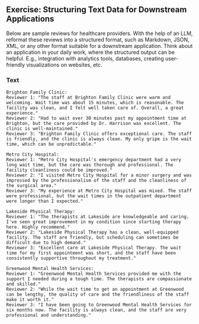 ## Exercise: Structuring Text Data for Downstream Applications

Below are sample reviews for healthcare providers. With the help of an LLM, reformat these reviews into a structured format, such as Markdown, JSON, XML, or any other format suitable for a downstream application. Think about an application in your daily work, where the structured output can be helpful. E.g., integration with analytics tools, databases, creating user-friendly visualizations on websites, etc.



### Text

```
Brighton Family Clinic:
Reviewer 1: "The staff at Brighton Family Clinic were warm and welcoming. Wait time was about 15 minutes, which is reasonable. The facility was clean, and I felt well taken care of. Overall, a great experience."
Reviewer 2: "Had to wait over 30 minutes past my appointment time at Brighton, but the care provided by Dr. Harrison was excellent. The clinic is well-maintained."
Reviewer 3: "Brighton Family Clinic offers exceptional care. The staff is friendly, and the clinic is always clean. My only gripe is the wait time, which can be unpredictable."

Metro City Hospital:
Reviewer 1: "Metro City Hospital's emergency department had a very long wait time, but the care was thorough and professional. The facility cleanliness could be improved."
Reviewer 2: "I visited Metro City Hospital for a minor surgery and was impressed by the professionalism of the staff and the cleanliness of the surgical area."
Reviewer 3: "My experience at Metro City Hospital was mixed. The staff were professional, but the wait times in the outpatient department were longer than I expected."

Lakeside Physical Therapy:
Reviewer 1: "The therapists at Lakeside are knowledgeable and caring. I've seen great improvement in my condition since starting therapy here. Highly recommend."
Reviewer 2: "Lakeside Physical Therapy has a clean, well-equipped facility. The staff are friendly, but scheduling can sometimes be difficult due to high demand."
Reviewer 3: "Excellent care at Lakeside Physical Therapy. The wait time for my first appointment was short, and the staff have been consistently supportive throughout my treatment."

Greenwood Mental Health Services:
Reviewer 1: "Greenwood Mental Health Services provided me with the support I needed during a tough time. The therapists are compassionate and skilled."
Reviewer 2: "While the wait time to get an appointment at Greenwood can be lengthy, the quality of care and the friendliness of the staff make it worth it."
Reviewer 3: "I have been going to Greenwood Mental Health Services for six months now. The facility is always clean, and the staff are very professional and understanding."
```